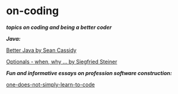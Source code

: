 # on-coding

***topics on coding and being a better coder***

***Java:***

[Better Java by Sean Cassidy](https://www.seancassidy.me/better-java.html/ "favorite")

[Optionals - when, why ... by Siegfried Steiner](https://www.linkedin.com/pulse/java-8-obliged-do-optional-siegfried-steiner/ "use them, thoughtfully")

***Fun and informative essays on profession software construction:***

[one-does-not-simply-learn-to-code](https://medium.freecodecamp.com/one-does-not-simply-learn-to-code-f25bacdc5b62#.6n242o8tq/ "So true!")



